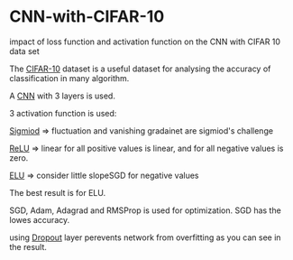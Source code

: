 # CNN-with-CIFAR-10
impact of loss function and activation function on the CNN with CIFAR 10 data set

The [CIFAR-10](https://www.cs.toronto.edu/~kriz/cifar.html) dataset is a useful dataset for analysing the accuracy of classification in many algorithm.

A  [CNN](https://en.wikipedia.org/wiki/Convolutional_neural_network) with 3 layers is used.

3 activation function is used:

[Sigmiod](https://en.wikipedia.org/wiki/Sigmoid_function) => fluctuation and vanishing gradainet are sigmiod's challenge

[ReLU](https://en.wikipedia.org/wiki/Rectifier_(neural_networks)) => linear for all positive values is linear, and for all negative values is zero.

[ELU](https://ml-cheatsheet.readthedocs.io/en/latest/activation_functions.html) => consider little slopeSGD for negative values

The best result is for ELU.

SGD, Adam, Adagrad and RMSProp is used for optimization. SGD has the lowes accuracy.

using [Dropout](https://en.wikipedia.org/wiki/Convolutional_neural_network) layer perevents network from overfitting as you can see in the result.
